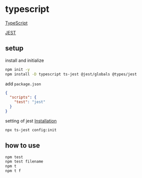 # typescript

[TypeScript](https://www.typescriptlang.org/)

[JEST](https://jestjs.io/ja/)

## setup
install and initialize
```sh
npm init -y
npm install -D typescript ts-jest @jest/globals @types/jest
```
add `package.json`
```json
{
  "scripts": {
    "test": "jest"
  }
}
```
setting of jest
[Installation](https://kulshekhar.github.io/ts-jest/docs/getting-started/installation/#jest-config-file)

```sh
npx ts-jest config:init
```

## how to use
```sh
npm test
npm test filename
npm t
npm t f
```
